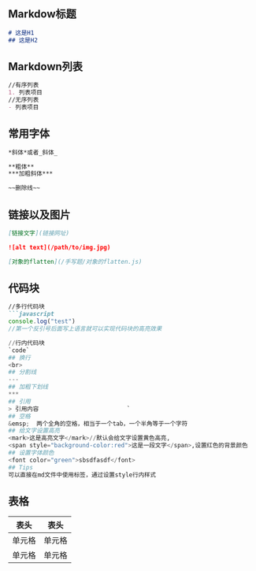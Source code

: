 ## Markdow标题
```markdown
# 这是H1
## 这是H2
```

## Markdown列表
```markdown
//有序列表
1. 列表项目
//无序列表
- 列表项目
```

## 常用字体
```markdown
*斜体*或者_斜体_

**粗体**
***加粗斜体***

~~删除线~~
```

## 链接以及图片
```markdown
[链接文字](链接网址)

![alt text](/path/to/img.jpg)

[对象的flatten](/手写题/对象的flatten.js)


```

## 代码块
```markdown
//多行代码块
```javascript
console.log("test")
//第一个反引号后面写上语言就可以实现代码块的高亮效果
```

```python
//行内代码块
`code`
## 换行
<br>
## 分割线
---
## 加粗下划线
***
## 引用
> 引用内容						   `
## 空格
&emsp;	两个全角的空格，相当于一个tab，一个半角等于一个字符
## 给文字设置高亮
<mark>这是高亮文字</mark>//默认会给文字设置黄色高亮,
<span style="background-color:red">这是一段文字</span>,设置红色的背景颜色
## 设置字体颜色
<font color="green">sbsdfasdf</font>
## Tips
可以直接在md文件中使用标签，通过设置style行内样式
```

## 表格
|  表头   | 表头  |
|  ----  | ----  |
| 单元格  | 单元格 |
| 单元格  | 单元格 |